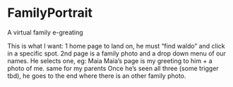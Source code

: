 # FamilyPortrait
A virtual family e-greating


This is what I want:
1 home page to land on, he must “find waldo” and click in a specific spot.
2nd page is a family photo and a drop down menu of our names. He selects one, eg: Maia
Maia’s page is my greeting to him + a photo of me. same for my parents
Once he’s seen all three (some trigger tbd), he goes to the end where there is an other family photo.

